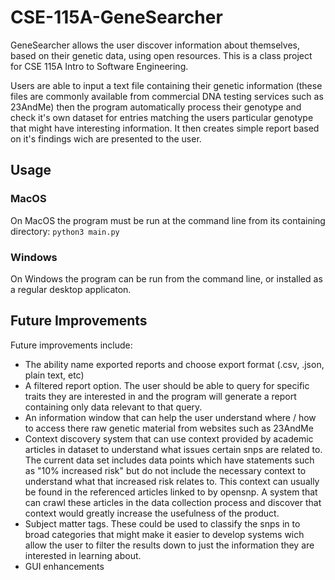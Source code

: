 # CSE-115A-GeneSearcher
GeneSearcher allows the user discover information about themselves, based on their genetic data, using open resources. This is a class project for CSE 115A Intro to Software Engineering.

Users are able to input a text file containing their genetic information (these files are commonly available from commercial DNA testing services such as 23AndMe) then the program automatically process their genotype and check it's own dataset for entries matching the users particular genotype that might have interesting information. It then creates simple report based on it's findings wich are presented to the user.

## Usage
### MacOS
On MacOS the program must be run at the command line from its containing directory:
`python3 main.py`

### Windows
On Windows the program can be run from the command line, or installed as a regular desktop applicaton.

## Future Improvements
Future improvements include:
* The ability name exported reports and choose export format (.csv, .json, plain text, etc)
* A filtered report option. The user should be able to query for specific traits they are interested in and the program will generate a report containing only data relevant to that query.
* An information window that can help the user understand where / how to access there raw genetic material from websites such as 23AndMe
* Context discovery system that can use context provided by academic articles in dataset to understand what issues certain snps are related to. The current data set includes data points which have statements such as "10% increased risk" but do not include the necessary context to understand what that increased risk relates to. This context can usually be found in the referenced articles linked to by opensnp. A system that can crawl these articles in the data collection process and discover that context would greatly increase the usefulness of the product.
* Subject matter tags. These could be used to classify the snps in to broad categories that might make it easier to develop systems wich allow the user to filter the results down to just the information they are interested in learning about. 
* GUI enhancements
